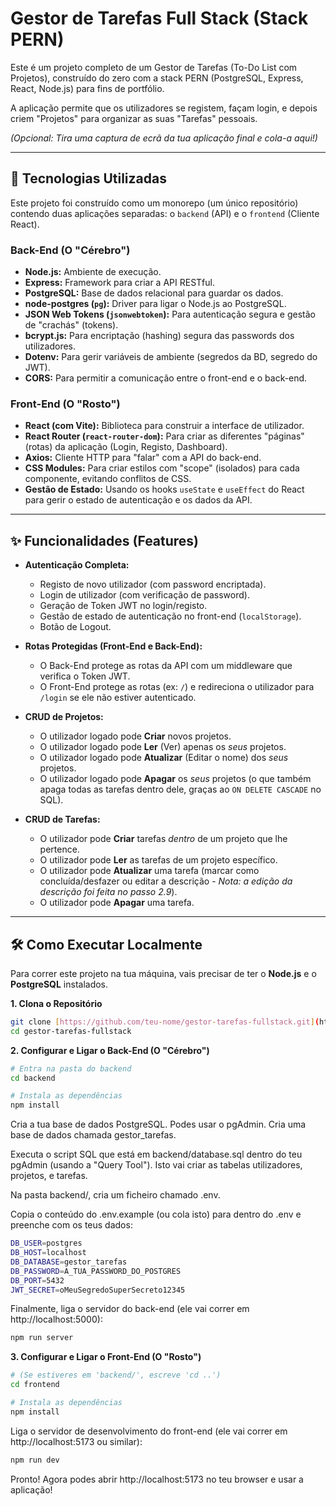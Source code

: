 # Gestor de Tarefas Full Stack (Stack PERN)

Este é um projeto completo de um Gestor de Tarefas (To-Do List com Projetos), construído do zero com a stack PERN (PostgreSQL, Express, React, Node.js) para fins de portfólio.

A aplicação permite que os utilizadores se registem, façam login, e depois criem "Projetos" para organizar as suas "Tarefas" pessoais.

*(Opcional: Tira uma captura de ecrã da tua aplicação final e cola-a aqui!)*

---

## 🚀 Tecnologias Utilizadas

Este projeto foi construído como um monorepo (um único repositório) contendo duas aplicações separadas: o `backend` (API) e o `frontend` (Cliente React).

### **Back-End (O "Cérebro")**
* **Node.js:** Ambiente de execução.
* **Express:** Framework para criar a API RESTful.
* **PostgreSQL:** Base de dados relacional para guardar os dados.
* **node-postgres (`pg`):** Driver para ligar o Node.js ao PostgreSQL.
* **JSON Web Tokens (`jsonwebtoken`):** Para autenticação segura e gestão de "crachás" (tokens).
* **bcrypt.js:** Para encriptação (hashing) segura das passwords dos utilizadores.
* **Dotenv:** Para gerir variáveis de ambiente (segredos da BD, segredo do JWT).
* **CORS:** Para permitir a comunicação entre o front-end e o back-end.

### **Front-End (O "Rosto")**
* **React (com Vite):** Biblioteca para construir a interface de utilizador.
* **React Router (`react-router-dom`):** Para criar as diferentes "páginas" (rotas) da aplicação (Login, Registo, Dashboard).
* **Axios:** Cliente HTTP para "falar" com a API do back-end.
* **CSS Modules:** Para criar estilos com "scope" (isolados) para cada componente, evitando conflitos de CSS.
* **Gestão de Estado:** Usando os hooks `useState` e `useEffect` do React para gerir o estado de autenticação e os dados da API.

---

## ✨ Funcionalidades (Features)

* **Autenticação Completa:**
    * Registo de novo utilizador (com password encriptada).
    * Login de utilizador (com verificação de password).
    * Geração de Token JWT no login/registo.
    * Gestão de estado de autenticação no front-end (`localStorage`).
    * Botão de Logout.

* **Rotas Protegidas (Front-End e Back-End):**
    * O Back-End protege as rotas da API com um middleware que verifica o Token JWT.
    * O Front-End protege as rotas (ex: `/`) e redireciona o utilizador para `/login` se ele não estiver autenticado.

* **CRUD de Projetos:**
    * O utilizador logado pode **Criar** novos projetos.
    * O utilizador logado pode **Ler** (Ver) apenas os *seus* projetos.
    * O utilizador logado pode **Atualizar** (Editar o nome) dos *seus* projetos.
    * O utilizador logado pode **Apagar** os *seus* projetos (o que também apaga todas as tarefas dentro dele, graças ao `ON DELETE CASCADE` no SQL).

* **CRUD de Tarefas:**
    * O utilizador pode **Criar** tarefas *dentro* de um projeto que lhe pertence.
    * O utilizador pode **Ler** as tarefas de um projeto específico.
    * O utilizador pode **Atualizar** uma tarefa (marcar como concluída/desfazer ou editar a descrição - *Nota: a edição da descrição foi feita no passo 2.9*).
    * O utilizador pode **Apagar** uma tarefa.

---

## 🛠️ Como Executar Localmente

Para correr este projeto na tua máquina, vais precisar de ter o **Node.js** e o **PostgreSQL** instalados.

**1. Clona o Repositório**
```bash
git clone [https://github.com/teu-nome/gestor-tarefas-fullstack.git](https://github.com/teu-nome/gestor-tarefas-fullstack.git)
cd gestor-tarefas-fullstack
```

**2. Configurar e Ligar o Back-End (O "Cérebro")**
```bash
# Entra na pasta do backend
cd backend

# Instala as dependências
npm install
```
Cria a tua base de dados PostgreSQL. Podes usar o pgAdmin. Cria uma base de dados chamada gestor_tarefas.

Executa o script SQL que está em backend/database.sql dentro do teu pgAdmin (usando a "Query Tool"). Isto vai criar as tabelas utilizadores, projetos, e tarefas.

Na pasta backend/, cria um ficheiro chamado .env.

Copia o conteúdo do .env.example (ou cola isto) para dentro do .env e preenche com os teus dados:
```bash
DB_USER=postgres
DB_HOST=localhost
DB_DATABASE=gestor_tarefas
DB_PASSWORD=A_TUA_PASSWORD_DO_POSTGRES
DB_PORT=5432
JWT_SECRET=oMeuSegredoSuperSecreto12345
```
Finalmente, liga o servidor do back-end (ele vai correr em http://localhost:5000):
```bash
npm run server
```
**3. Configurar e Ligar o Front-End (O "Rosto")**
```bash
# (Se estiveres em 'backend/', escreve 'cd ..')
cd frontend

# Instala as dependências
npm install
```
Liga o servidor de desenvolvimento do front-end (ele vai correr em http://localhost:5173 ou similar):
```bash
npm run dev
```
Pronto! Agora podes abrir http://localhost:5173 no teu browser e usar a aplicação!
